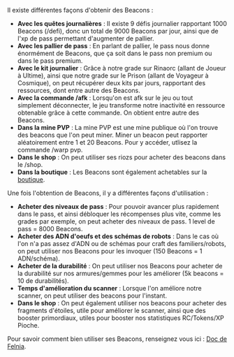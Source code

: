 Il existe différentes façons d'obtenir des Beacons :  

- **Avec les quêtes journalières** : Il existe 9 défis journalier rapportant 1000 Beacons (/defi), donc un total de 9000 Beacons par jour, ainsi que de l'xp de pass permettant d'augmenter de pallier.
- **Avec les pallier de pass** : En parlant de pallier, le pass nous donne énormément de Beacons, que ça soit dans le pass non premium ou dans le pass premium.
- **Avec le kit journalier** : Grâce à notre grade sur Rinaorc (allant de Joueur à Ultime), ainsi que notre grade sur le Prison (allant de Voyageur à Cosmique), on peut récupérer deux kits par jours, rapportant des ressources, dont entre autre des Beacons.
- **Avec la commande /afk** : Lorsqu'on est afk sur le jeu ou tout simplement déconnecter, le jeu transforme notre inactivité en ressource obtenable grâce à cette commande. On obtient entre autre des Beacons.
- **Dans la mine PVP** : La mine PVP est une mine publique où l'on trouve des beacons que l'on peut miner. Miner un beacon peut rapporter aléatoirement entre 1 et 20 Beacons. Pour y accéder, utlisez la commande /warp pvp.
- **Dans le shop** : On peut utiliser ses riozs pour acheter des beacons dans le /shop.
- **Dans la boutique** : Les Beacons sont également achetables sur la [boutique](https://store.rinaorc.com).

Une fois l'obtention de Beacons, il y a différentes façons d'utilisation :  

- **Acheter des niveaux de pass** : Pour pouvoir avancer plus rapidement dans le pass, et ainsi débloquer les récompenses plus vite, comme les grades par exemple, on peut acheter des niveaux de pass. 1 level de pass = 8000 Beacons.
- **Acheter des ADN d'oeufs et des schémas de robots** : Dans le cas où l'on n'a pas assez d'ADN ou de schémas pour craft des familiers/robots, on peut utiliser nos Beacons pour les invoquer (150 Beacons = 1 ADN/schéma).
- **Acheter de la durabilité** : On peut utiliser nos Beacons pour acheter de la durabilité sur nos armures/gemmes pour les améliorer (5k beacons = 10 de durabilités).
- **Temps d'amélioration du scanner** : Lorsque l'on améliore notre scanner, on peut utiliser des beacons pour l'instant.
- **Dans le shop** : On peut également utiliser nos beacons pour acheter des fragments d'étoiles, utile pour améliorer le scanner, ainsi que des booster primordiaux, utiles pour booster nos statistiques RC/Tokens/XP Pioche.

Pour savoir comment bien utiliser ses Beacons, renseignez vous ici : [Doc de Felnia](redirection).
